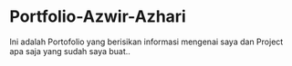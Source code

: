 # Portfolio-Azwir-Azhari
Ini adalah Portofolio yang berisikan informasi mengenai saya dan Project apa saja yang sudah saya buat..
